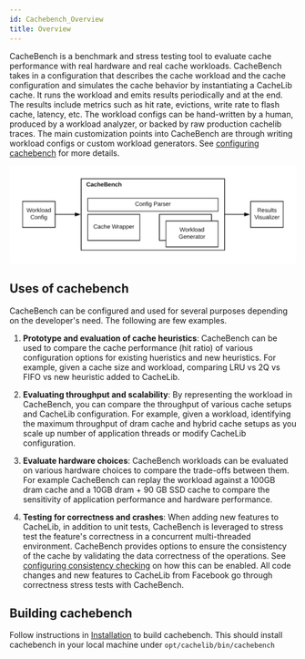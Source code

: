 ```yaml
---
id: Cachebench_Overview
title: Overview
---
```


CacheBench is a benchmark and stress testing  tool to evaluate cache
performance with real hardware and real cache workloads. CacheBench takes in a
configuration that describes the cache workload  and the cache configuration
and simulates  the cache behavior by instantiating a CacheLib cache. It runs
the workload and emits  results periodically and at the end. The results
include metrics such as hit rate, evictions, write rate to flash cache,
latency, etc. The workload configs can be hand-written by a human, produced by
a workload analyzer, or backed by raw production cachelib traces. The main
customization points into CacheBench are through writing workload configs or
custom workload generators. See [configuring
cachebench](Configuring_cachebench_parameters) for more details.

![](cachebench.png)


## Uses of cachebench

CacheBench can be configured and used for several purposes depending on the
developer's need. The following are few examples.

1. **Prototype and evaluation of cache heuristics**: CacheBench can be used to compare the cache
   performance (hit ratio) of various configuration options for existing
   hueristics and new heuristics. For example, given a cache size and
   workload, comparing LRU vs 2Q vs FIFO vs new heuristic added to CacheLib.

2. **Evaluating throughput and scalability**: By representing the workload in
   CacheBench, you can compare the throughput of various cache setups and
   CacheLib configuration. For example, given a workload, identifying the
   maximum throughput of dram cache and hybrid cache setups as you scale up
   number of application threads or modify CacheLib configuration.

3. **Evaluate hardware choices**: CacheBench workloads can be evaluated on various
   hardware choices to compare the trade-offs between them. For example
   CacheBench can replay the workload against a 100GB dram cache and a 10GB
   dram + 90 GB SSD cache to compare the sensitivity of application
   performance and hardware
   performance.

4. **Testing for correctness and crashes**: When adding new features to
   CacheLib, in addition to unit tests, CacheBench is leveraged to stress test
   the feature's correctness in a concurrent multi-threaded environment.
   CacheBench provides options to ensure the consistency of the cache by
   validating the data correctness of the operations. See [configuring
   consistency
   checking](Configuring_cachebench_parameters#consistency-checking) on how
   this can be enabled. All code changes and new features to CacheLib from
   Facebook go through correctness stress tests with CacheBench.

## Building  cachebench

Follow instructions in [Installation](../installation/installation) to build
cachebench. This should install cachebench in your local machine under
```opt/cachelib/bin/cachebench```



